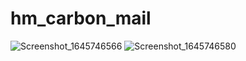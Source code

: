 # hm_carbon_mail 


![Screenshot_1645746566](https://user-images.githubusercontent.com/58303242/155627259-34e2e2fe-0263-4ee3-96df-dadea3a5154a.png)     ![Screenshot_1645746580](https://user-images.githubusercontent.com/58303242/155627265-2a2fb6b0-06e7-48ad-9ed7-f844398988cf.png)
